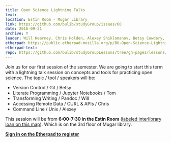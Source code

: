 ```yaml
---
title: Open Science Lightning Talks
text: 
location: Estin Room - Mugar Library
link: https://github.com/bulib/studyGroup/issues/60
date: 2016-09-21
archive: Y  
leader: Will Kearney, Chris Holden, Alexey Shiklomanov, Betsy Cowdery, and Tom Hohenstein
etherpad: https://public.etherpad-mozilla.org/p/BU-Open-Science-Lightning-Talks
etherpad-text: 
repo: https://github.com/bulib/studyGroupLessons/tree/gh-pages/lessons/lightning-talks
---
```

 
Join us for our first session of the semester. We are going to start this term with a lightning talk session on concepts and tools for practicing open science. The topic / tool / speakers will be: 

+ Version Control / Git / Betsy
+ Literate Programming / Jupyter Notebooks / Tom
+ Transforming Writing / Pandoc / Will
+ Accessing Remote Data / CURL & APIs / Chris
+ Command Line / Unix / Alexey 

This session will be from **6:00-7:30 in the Estin Room** ([labeled interlibrary loan on this map](http://study.bu.edu/img/BU_lib_floorplans_mugar_fin5-03.png)). Which is on the 3rd floor of Mugar library. 

**[Sign in on the Etherpad to register](https://public.etherpad-mozilla.org/p/BU-Open-Science-Lightning-Talks)**
